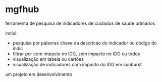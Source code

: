 # mgfhub
ferramenta de pesquisa de indicadores de cuidados de saúde primarios 

inclui:

- pesquisa por palavras chave da descricao do indicador ou código do indic
- filtrar por com impacto no IDG, sem impacto no IDG ou todos
- visualização em tabela ou cartões 
- visualização de indicadores com impacto do IDG em sunburst

um projeto em desenvolvimento
